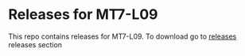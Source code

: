 # Releases for MT7-L09
This repo contains releases for MT7-L09. To download go to [releases](https://github.com/mt7-dev/releases_mt7-l09/releases) releases section
